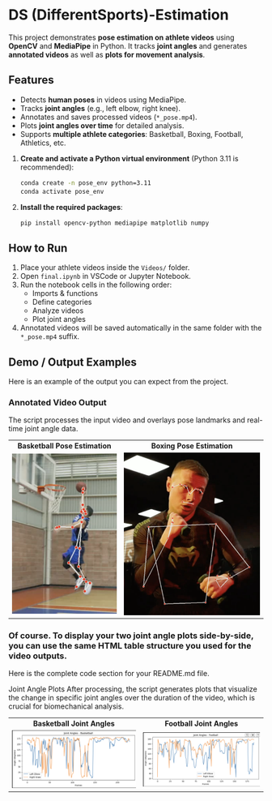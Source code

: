 # DS (DifferentSports)-Estimation

This project demonstrates **pose estimation on athlete videos** using **OpenCV** and **MediaPipe** in Python. It tracks **joint angles** and generates **annotated videos** as well as **plots for movement analysis**.


## Features

-   Detects **human poses** in videos using MediaPipe.
-   Tracks **joint angles** (e.g., left elbow, right knee).
-   Annotates and saves processed videos (`*_pose.mp4`).
-   Plots **joint angles over time** for detailed analysis.
-   Supports **multiple athlete categories**: Basketball, Boxing, Football, Athletics, etc.

1.  **Create and activate a Python virtual environment** (Python 3.11 is recommended):
    ```bash
    conda create -n pose_env python=3.11
    conda activate pose_env
    ```

2.  **Install the required packages**:
    ```bash
    pip install opencv-python mediapipe matplotlib numpy
    ```

## How to Run

1.  Place your athlete videos inside the `Videos/` folder.
2.  Open `final.ipynb` in VSCode or Jupyter Notebook.
3.  Run the notebook cells in the following order:
    -   Imports & functions
    -   Define categories
    -   Analyze videos
    -   Plot joint angles
4.  Annotated videos will be saved automatically in the same folder with the `*_pose.mp4` suffix.

## Demo / Output Examples 

Here is an example of the output you can expect from the project.

### Annotated Video Output

The script processes the input video and overlays pose landmarks and real-time joint angle data.

<table align="center">
  <tr>
    <td align="center"><strong>Basketball Pose Estimation</strong></td>
    <td align="center"><strong>Boxing Pose Estimation</strong></td>
  </tr>
  <tr>
    <td>
      <img src="assets/basketball.png" alt="Annotated Basketball Pose Estimation" width="100%">
    </td>
    <td>
      <img src="assets/boxing.png" alt="Annotated Boxing Pose Estimation" width="100%">
    </td>
  </tr>
</table>

### Of course. To display your two joint angle plots side-by-side, you can use the same HTML table structure you used for the video outputs.

Here is the complete code section for your README.md file.

Joint Angle Plots
After processing, the script generates plots that visualize the change in specific joint angles over the duration of the video, which is crucial for biomechanical analysis.

<table align="center">
<tr>
<td align="center"><strong>Basketball Joint Angles</strong></td>
<td align="center"><strong>Football Joint Angles</strong></td>
</tr>
<tr>
<td>
<img src="assets/joinbask.png" alt="Plot of basketball joint angles" width="100%">
</td>
<td>
<img src="assets/joinfoot.png" alt="Plot of football joint angles" width="100%">
</td>
</tr>
</table>